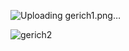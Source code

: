 ![Uploading gerich1.png…]()

![gerich2](https://github.com/user-attachments/assets/d10dfe55-07a0-4655-a56f-f6eff06c94b3)
